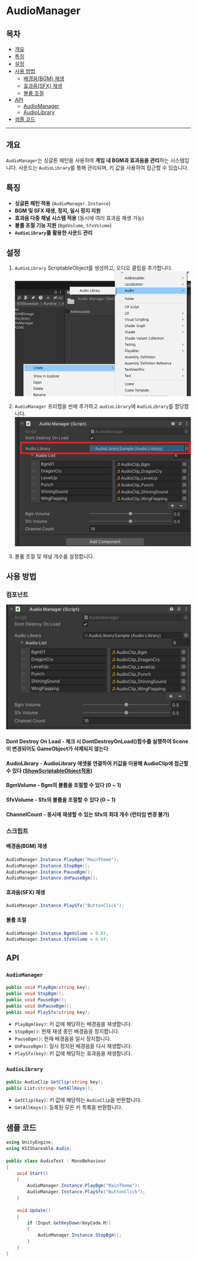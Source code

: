 # AudioManager

## 목차
- [개요](#개요)
- [특징](#특징)
- [설정](#설정)
- [사용 방법](#사용-방법)
  - [배경음(BGM) 재생](#배경음bgm-재생)
  - [효과음(SFX) 재생](#효과음sfx-재생)
  - [볼륨 조절](#볼륨-조절)
- [API](#api)
  - [AudioManager](#audiomanager)
  - [AudioLibrary](#audiolibrary)
- [샘플 코드](#샘플-코드)

---

## 개요
`AudioManager`는 싱글톤 패턴을 사용하여 **게임 내 BGM과 효과음을 관리**하는 시스템입니다.
사운드는 `AudioLibrary`를 통해 관리되며, 키 값을 사용하여 접근할 수 있습니다.

## 특징
- **싱글톤 패턴 적용** (`AudioManager.Instance`)
- **BGM 및 SFX 재생, 정지, 일시 정지 지원**
- **효과음 다중 채널 시스템 적용** (동시에 여러 효과음 재생 가능)
- **볼륨 조절 기능 지원** (`BgmVolume`, `SfxVolume`)
- **`AudioLibrary`를 활용한 사운드 관리**

## 설정
1. `AudioLibrary` ScriptableObject를 생성하고, 오디오 클립을 추가합니다.
![alt text](READMEImage/CreateAudioLibrary.png)  

2. `AudioManager` 프리팹을 씬에 추가하고 `audioLibrary`에 `AudioLibrary`를 할당합니다.  
![alt text](READMEImage/Component01.png) 

3. 볼륨 조절 및 채널 개수를 설정합니다.

## 사용 방법

### 컴포넌트
![alt text](READMEImage/Component02.png)
#### Dont Destroy On Load - 체크 시 DontDestroyOnLoad()함수를 실행하여 Scene이 변경되어도 GameObject가 삭제되지 않는다
#### AudioLibrary - AudioLibrary 에셋을 연결하여 키값을 이용해 AudioClip에 접근할 수 있다 ([ShowScriptableObject적용](../../../Editor/ShowScriptableObject/README.md))
#### BgmVolume - Bgm의 볼륨을 조절할 수 있다 (0 ~ 1)
#### SfxVolume - Sfx의 볼륨을 조절할 수 있다 (0 ~ 1)
#### ChannelCount - 동시에 재생할 수 있는 Sfx의 최대 개수 (런타임 변경 불가)

### 스크립트
#### 배경음(BGM) 재생
```csharp
AudioManager.Instance.PlayBgm("MainTheme");
AudioManager.Instance.StopBgm();
AudioManager.Instance.PauseBgm();
AudioManager.Instance.UnPauseBgm();
```

#### 효과음(SFX) 재생
```csharp
AudioManager.Instance.PlaySfx("ButtonClick");
```

#### 볼륨 조절
```csharp
AudioManager.Instance.BgmVolume = 0.8f;
AudioManager.Instance.SfxVolume = 0.6f;
```

## API

### `AudioManager`
```csharp
public void PlayBgm(string key);
public void StopBgm();
public void PauseBgm();
public void UnPauseBgm();
public void PlaySfx(string key);
```
- `PlayBgm(key)`: 키 값에 해당하는 배경음을 재생합니다.
- `StopBgm()`: 현재 재생 중인 배경음을 정지합니다.
- `PauseBgm()`: 현재 배경음을 일시 정지합니다.
- `UnPauseBgm()`: 일시 정지된 배경음을 다시 재생합니다.
- `PlaySfx(key)`: 키 값에 해당하는 효과음을 재생합니다.

### `AudioLibrary`
```csharp
public AudioClip GetClip(string key);
public List<string> GetAllKeys();
```
- `GetClip(key)`: 키 값에 해당하는 `AudioClip`을 반환합니다.
- `GetAllKeys()`: 등록된 모든 키 목록을 반환합니다.

## 샘플 코드
```csharp
using UnityEngine;
using KSIShareable.Audio;

public class AudioTest : MonoBehaviour
{
    void Start()
    {
        AudioManager.Instance.PlayBgm("MainTheme");
        AudioManager.Instance.PlaySfx("ButtonClick");
    }

    void Update()
    {
        if (Input.GetKeyDown(KeyCode.M))
        {
            AudioManager.Instance.StopBgm();
        }
    }
}
```


